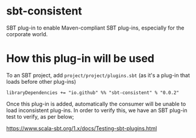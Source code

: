 # sbt-consistent

SBT plug-in to enable Maven-compliant SBT plug-ins, especially for the corporate world.

# How this plug-in will be used

To an SBT project, add `project/project/plugins.sbt` (as it's a plug-in that loads before other plug-ins)

```
libraryDependencies += "io.github" %% "sbt-consistent" % "0.0.2"
```

Once this plug-in is added, automatically the consumer will be unable to load inconsistent plug-ins.
In order to verify this, we have an SBT plug-in test to verify, as per below;

https://www.scala-sbt.org/1.x/docs/Testing-sbt-plugins.html
